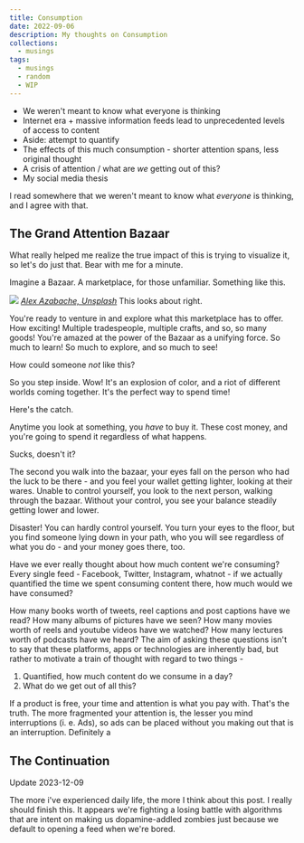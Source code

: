 ```yaml
---
title: Consumption
date: 2022-09-06
description: My thoughts on Consumption
collections:
  - musings
tags:
  - musings
  - random
  - WIP
---
```


- We weren't meant to know what everyone is thinking
- Internet era + massive information feeds lead to unprecedented levels of access to content
- Aside: attempt to quantify
- The effects of this much consumption - shorter attention spans, less original thought
- A crisis of attention / what are _we_ getting out of this?
- My social media thesis

I read somewhere that we weren't meant to know what _everyone_ is thinking, and I agree with that.

## The Grand Attention Bazaar

What really helped me realize the true impact of this is trying to visualize it, so let's do just that. Bear with me for a minute.

Imagine a Bazaar. A marketplace, for those unfamiliar. Something like this.

![](https://images.unsplash.com/photo-1569531955317-390fbbc73f17?ixlib=rb-1.2.1&ixid=MnwxMjA3fDB8MHxwaG90by1wYWdlfHx8fGVufDB8fHx8&auto=format&fit=crop&w=687&q=80)
_[Alex Azabache, Unsplash](https://unsplash.com/photos/hz4tKDvQHoo)_
This looks about right.

You're ready to venture in and explore what this marketplace has to offer. How exciting! Multiple tradespeople, multiple crafts, and so, so many goods! You're amazed at the power of the Bazaar as a unifying force. So much to learn! So much to explore, and so much to see!

How could someone _not_ like this?

So you step inside. Wow! It's an explosion of color, and a riot of different worlds coming together. It's the perfect way to spend time!

Here's the catch.

Anytime you look at something, you _have_ to buy it. These cost money, and you're going to spend it regardless of what happens.

Sucks, doesn't it?

The second you walk into the bazaar, your eyes fall on the person who had the luck to be there - and you feel your wallet getting lighter, looking at their wares. Unable to control yourself, you look to the next person, walking through the bazaar. Without your control, you see your balance steadily getting lower and lower.

Disaster! You can hardly control yourself. You turn your eyes to the floor, but you find someone lying down in your path, who you will see regardless of what you do - and your money goes there, too.

Have we ever really thought about how much content we're consuming? Every single feed - Facebook, Twitter, Instagram, whatnot - if we actually quantified the time we spent consuming content there, how much would we have consumed?

How many books worth of tweets, reel captions and post captions have we read? How many albums of pictures have we seen? How many movies worth of reels and youtube videos have we watched? How many lectures worth of podcasts have we heard?
The aim of asking these questions isn't to say that these platforms, apps or technologies are inherently bad, but rather to motivate a train of thought with regard to two things -

1. Quantified, how much content do we consume in a day?
2. What do we get out of all this?

If a product is free, your time and attention is what you pay with. That's the truth. The more fragmented your attention is, the lesser you mind interruptions (i. e. Ads), so ads can be placed without you making out that is an interruption. Definitely a

## The Continuation

Update 2023-12-09  

The more i've experienced daily life, the more I think about this post. I really should finish this. It appears we're fighting a losing battle with algorithms that are intent on making us dopamine-addled zombies just because we default to opening a feed when we're bored.